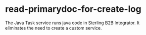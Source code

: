 # read-primarydoc-for-create-log
The Java Task service runs java code in Sterling B2B Integrator. It eliminates the need to create a custom service.

